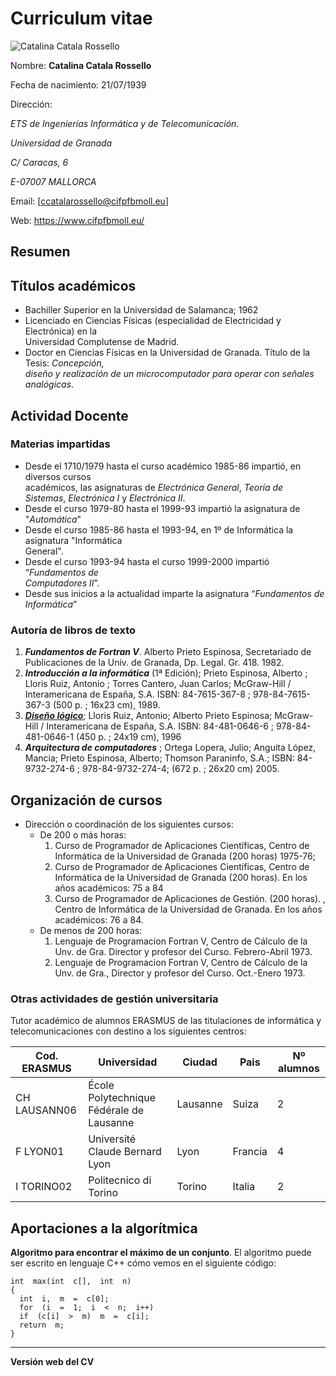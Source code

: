 # Curriculum vitae

![Catalina Catala Rossello](https://www.biografiasyvidas.com/biografia/k/fotos/kahlo_frida_1.jpg)

Nombre: **Catalina Catala Rossello**

Fecha de nacimiento: 21/07/1939

Dirección: 

*ETS de Ingenierías Informática y de Telecomunicación.*

*Universidad de Granada*

*C/ Caracas, 6*

*E-07007 MALLORCA*

Email:  [ccatalarossello@cifpfbmoll.eu]

Web: <https://www.cifpfbmoll.eu/>

## Resumen

## Títulos académicos

 - Bachiller Superior en la Universidad de Salamanca; 1962
 - Licenciado  en  Ciencias  Físicas  (especialidad  de  Electricidad  y  Electrónica)  en  la  
Universidad Complutense de Madrid. 
- Doctor en Ciencias Físicas en la Universidad de Granada. Título de la Tesis: _Concepción,  
diseño y realización de un microcomputador para operar con señales analógicas_. 

## Actividad Docente

### Materias impartidas  
* Desde el 1710/1979 hasta el curso académico 1985-86 impartió, en diversos cursos  
académicos, las asignaturas de _Electrónica General_, _Teoría de Sistemas_, _Electrónica I_ y _Electrónica II_.  
*  Desde el curso 1979-80 hasta el 1999-93 impartió  la  asignatura  de  "_Automática_"  
*  Desde el curso 1985-86 hasta el 1993-94, en 1º de Informática la asignatura "Informática  
General".  
*  Desde  el  curso  1993-94  hasta  el  curso  1999-2000  impartió  “_Fundamentos  de  
Computadores II_”.  
*  Desde sus inicios a la actualidad imparte la asignatura “_Fundamentos de  
Informática_”

### Autoría de libros de texto

1.  ***Fundamentos de Fortran V***.  Alberto Prieto Espinosa, Secretariado de Publicaciones de la  Univ. de Granada, Dp. Legal. Gr. 418. 1982.
2.  ***Introducción  a  la  informática*** (1ª  Edición); Prieto  Espinosa,  Alberto ; Lloris  Ruiz,  Antonio ; Torres Cantero, Juan Carlos; McGraw-Hill / Interamericana de España, S.A.  ISBN: 84-7615-367-8 ; 978-84-7615-367-3 (500 p. ; 16x23 cm), 1989. 
3.   [***Diseño lógico***](https://www.cervantes.com/libro/9788448106461/diseno-logico/); Lloris Ruiz, Antonio; Alberto Prieto Espinosa; McGraw-Hill / Interamericana de España, S.A. ISBN: 84-481-0646-6 ; 978-84-481-0646-1 (450 p. ; 24x19 cm), 1996  
4.   ***Arquitectura de computadores*** ; Ortega Lopera, Julio; Anguita López, Mancia; Prieto   Espinosa, Alberto; Thomson Paraninfo, S.A.; ISBN: 84-9732-274-6 ; 978-84-9732-274-4;  (672 p. ; 26x20 cm) 2005.

## Organización de cursos

-  Dirección o coordinación de los siguientes cursos:  
   - De 200 o más horas:  
      1. Curso de Programador de Aplicaciones Científicas, Centro de Informática de la   Universidad de Granada (200 horas) 1975-76;  
      2. Curso de Programador de Aplicaciones Científicas, Centro de Informática de la Universidad de Granada (200 horas). En los años académicos: 75 a 84
      3. Curso de Programador de Aplicaciones de Gestión. (200 horas). , Centro de Informática   de la Universidad de Granada. En los años académicos: 76 a 84.  
   - De menos de 200 horas:  
     1. Lenguaje de Programacion Fortran V, Centro de Cálculo de la Unv. de Gra. Director y   profesor del Curso. Febrero-Abril 1973.  
     2. Lenguaje de Programacion Fortran V, Centro de Cálculo de la Unv. de Gra., Director y  profesor del Curso. Oct.-Enero 1973.  

### Otras actividades de gestión universitaria

Tutor  académico  de  alumnos  ERASMUS  de  las  titulaciones  de  informática  y telecomunicaciones con destino a los siguientes centros:

|Cod.  ERASMUS  |  Universidad | Ciudad | Pais | Nº alumnos |
|--|--|--|--|--|
|CH LAUSANN06|  École Polytechnique Fédérale de Lausanne   | Lausanne | Suiza | 2|
|F LYON01    |  Université Claude Bernard Lyon    | Lyon| Francia | 4|
|I TORINO02  |  Politecnico di Torino   | Torino | Italia | 2|

## Aportaciones a la algorítmica

**Algoritmo para encontrar el máximo de un conjunto**. El algoritmo puede ser escrito en lenguaje C++ cómo vemos en el siguiente código: 
~~~
int  max(int  c[],  int  n)
{
  int  i,  m  =  c[0];
  for  (i  =  1;  i  <  n;  i++)
  if  (c[i]  >  m)  m  =  c[i];
  return  m;
}
~~~

___
**Versión web del CV**
